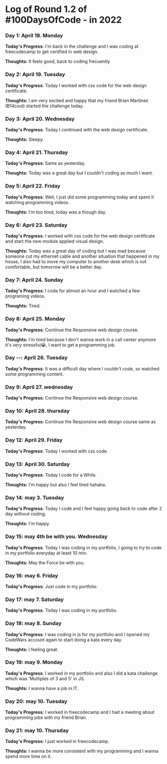 # Log of Round 1.2 of #100DaysOfCode - in 2022

### Day 1: April 18. Monday

**Today's Progress**: I'm back in the challenge and I was coding at freecodecamp to get certified in web design.

**Thoughts:** It feels good, back to coding frecuently.

### Day 2: April 19. Tuesday

**Today's Progress**: Today I worked with css code for the web design certificate.

**Thoughts:** I am very excited and happy that my friend Brian Martinez (B14cool) started the challenge today.

### Day 3: April 20. Wednesday

**Today's Progress**: Today I continued with the web design certificate.

**Thoughts:** Sleepy.

### Day 4: April 21. Thursday

**Today's Progress**: Same as yesterday.

**Thoughts:** Today was a great day but I couldn't coding as much I want.

### Day 5: April 22. Friday

**Today's Progress**: Well, I just did some programming today and spent it watching programming videos.

**Thoughts:** I'm too tired, today was a though day.

### Day 6: April 23. Saturday

**Today's Progress**: I worked with css code for the web design certificate and start the new module applied visual design.

**Thoughts:** Today was a great day of coding but I was mad because someone cut my ethernet cable and another situation that happened in my house, I also had to move my computer to another desk which is not comfortable, but tomorrow will be a better day.

### Day 7: April 24. Sunday

**Today's Progress**: I code for almost an hour and I watched a few programing videos.

**Thoughts:** Tired.

### Day 8: April 25. Monday

**Today's Progress**: Continue the Responsive web design course.

**Thoughts:** I'm tired because I don't wanna work in a call center anymore it's very stressful😭, I want to get a programming job.

### Day --: April 26. Tuesday

**Today's Progress**: It was a difficult day where I couldn't code, so watched some programming content.

### Day 9: April 27. wednesday

**Today's Progress**: Continue the Responsive web design course.

### Day 10: April 28. thursday

**Today's Progress**: Continue the Responsive web design course same as yesterday.

### Day 12: April 29. Friday

**Today's Progress**: Today I worked with css code.

### Day 13: April 30. Saturday

**Today's Progress**: Today I code for a While. 

**Thoughts:** I'm happy but also I feel tired hahaha. 

### Day 14: may 3. Tuesday

**Today's Progress**: Today I code and I feel happy going back to code after 2 day without coding.

**Thoughts:** I'm happy.

### Day 15: may 4th be with you. Wednesday

**Today's Progress**: Today I was coding in my portfolio, I going to try to code in my portfolio everyday at least 10 min.

**Thoughts:** May the Force be with you.

### Day 16: may 6. Friday

**Today's Progress**: Just code in my portfolio.

### Day 17: may 7. Saturday

**Today's Progress**: Today I was coding in my portfolio.

### Day 18: may 8. Sunday

**Today's Progress**: I was coding in js for my portfolio and I opened my CodeWars account again to start doing a kata every day.

**Thoughts:** I feeling great.

### Day 19: may 9. Monday

**Today's Progress**: I worked in my portfolio and also I did a kata challenge which was 'Multiples of 3 and 5' in JS.

**Thoughts:** I wanna have a job in IT.

### Day 20: may 10. Tuesday

**Today's Progress**: I worked in freecodecamp and I had a meeting about programming jobs with my friend Brian.

### Day 21: may 10. Thursday

**Today's Progress**: I just worked in freecodecamp. 

**Thoughts:** I wanna be more consistent with my programming and I wanna spend more time on it.
